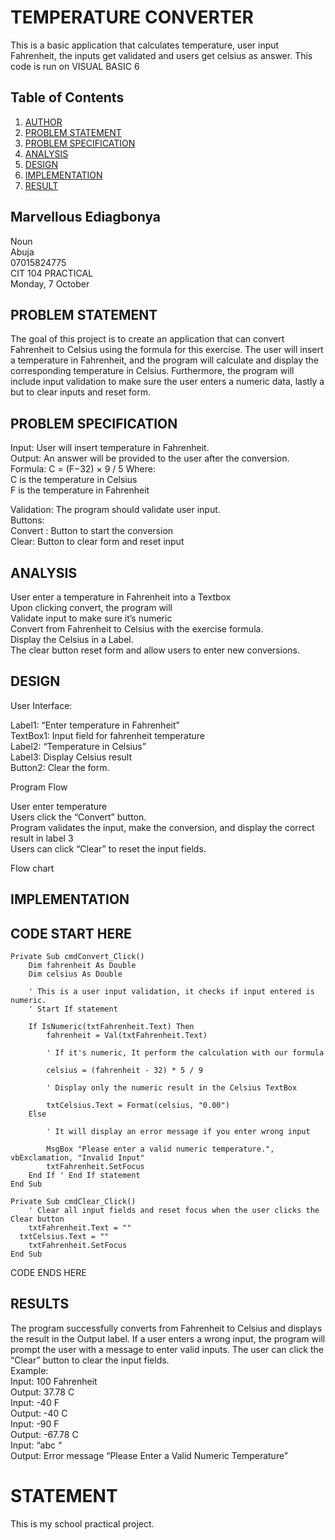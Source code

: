 # TEMPERATURE CONVERTER


 This is a basic application that calculates temperature, user input Fahrenheit, the inputs get validated and users get celsius as answer.
This code is run on VISUAL BASIC 6


## Table of Contents

1. [AUTHOR](#marvellous-ediagbonya)
1. [PROBLEM STATEMENT](#problem-statement)
2. [PROBLEM SPECIFICATION](#problem-specification)
3. [ANALYSIS](#analysis)
4. [DESIGN](#design)
5. [IMPLEMENTATION](#implementation)
5. [RESULT](#result)

## Marvellous Ediagbonya
Noun  
Abuja  
07015824775  
CIT 104 PRACTICAL  
Monday, 7 October  

## PROBLEM STATEMENT

The goal of this project is to create an application that can convert Fahrenheit to Celsius using the formula for this exercise. The user will insert a temperature in Fahrenheit, and the program will  calculate and display the corresponding temperature in Celsius.
Furthermore, the program will include input validation to make sure the user enters a numeric data, lastly a but to clear inputs and reset form.

## PROBLEM SPECIFICATION

Input: User will insert temperature in Fahrenheit.  
Output: An answer will be provided to the user after the conversion.  
Formula: C = (F−32) × 9 / 5 
Where:  
C is the temperature in Celsius    
F is the temperature in Fahrenheit    

Validation: The program should validate user input.  
Buttons:  
Convert : Button to start the conversion  
Clear: Button to clear form and reset input  

## ANALYSIS

User enter a temperature in Fahrenheit into a Textbox  
Upon clicking convert, the program will	  
Validate input to make sure it’s numeric  
Convert from Fahrenheit to Celsius with the exercise formula.  
Display the Celsius in a Label.  
The clear button reset form and allow users to enter new conversions.  

## DESIGN

User Interface:  

Label1: “Enter temperature in Fahrenheit”  
TextBox1: Input field for fahrenheit temperature  
Label2: “Temperature in Celsius”  
Label3: Display Celsius result  
Button2: Clear the form.  

Program Flow  

User enter temperature  
Users click the “Convert” button.  
Program validates the input, make the conversion, and display the correct result in label 3  
Users can click “Clear” to reset the input fields.  

Flow chart



## IMPLEMENTATION

CODE START HERE
-
```vb6
Private Sub cmdConvert_Click()
    Dim fahrenheit As Double
    Dim celsius As Double

    ' This is a user input validation, it checks if input entered is numeric.
    ' Start If statement
    
    If IsNumeric(txtFahrenheit.Text) Then
        fahrenheit = Val(txtFahrenheit.Text)

        ' If it's numeric, It perform the calculation with our formula
        
        celsius = (fahrenheit - 32) * 5 / 9

        ' Display only the numeric result in the Celsius TextBox
        
        txtCelsius.Text = Format(celsius, "0.00")
    Else
    
        ' It will display an error message if you enter wrong input
        
        MsgBox "Please enter a valid numeric temperature.", vbExclamation, "Invalid Input"
        txtFahrenheit.SetFocus
    End If ' End If statement
End Sub

Private Sub cmdClear_Click()
    ' Clear all input fields and reset focus when the user clicks the Clear button
    txtFahrenheit.Text = ""
  txtCelsius.Text = ""
    txtFahrenheit.SetFocus
End Sub
```
CODE ENDS HERE




## RESULTS

The program successfully converts from Fahrenheit to Celsius and displays the result in the Output label.
If a user enters a wrong input, the program will prompt the user with a message to enter valid inputs.
The user can click the “Clear” button to clear the input fields.  
Example:  
Input: 100 Fahrenheit  
Output: 37.78 C  
Input: -40 F  
Output: -40 C  
Input: -90 F  
Output: -67.78 C  
Input: “abc “  
Output: Error message “Please Enter a Valid Numeric Temperature”  

# STATEMENT
This is my school practical project.
